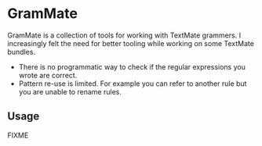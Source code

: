 # GramMate

GramMate is a collection of tools for working with TextMate grammers. I increasingly felt the need for better tooling while working on some TextMate bundles.

- There is no programmatic way to check if the regular expressions you wrote are correct.
- Pattern re-use is limited. For example you can refer to another rule but you are unable to rename rules.

## Usage

FIXME
